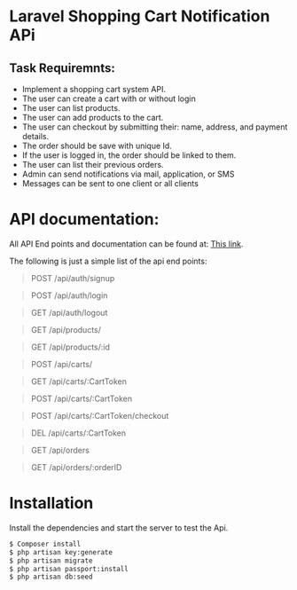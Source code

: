 # Laravel Shopping Cart Notification APi


## Task Requiremnts:
- Implement a shopping cart system API.
- The user can create a cart with or without login
- The user can list products.
- The user can add products to the cart.
- The user can checkout by submitting their: name, address, and payment details.
- The order should be save with unique Id.
- If the user is logged in, the order should be linked to them.
- The user can list their previous orders.
- Admin can send notifications via mail, application, or SMS
- Messages can be sent to one client or all clients

# API documentation:
All API End points and documentation can be found at:
[This link](https://elements.getpostman.com/redirect?entityId=22137553-e6a4cf0c-00a8-4df8-aaac-bff1364de94f&entityType=collection).

The following is just a simple list of the api end points:

>POST /api/auth/signup

>POST /api/auth/login

>GET /api/auth/logout

>GET /api/products/

>GET /api/products/:id

>POST /api/carts/

>GET /api/carts/:CartToken

>POST /api/carts/:CartToken

>POST /api/carts/:CartToken/checkout

>DEL /api/carts/:CartToken

>GET /api/orders

>GET /api/orders/:orderID


# Installation

Install the dependencies and start the server to test the Api.

```sh
$ Composer install
$ php artisan key:generate
$ php artisan migrate
$ php artisan passport:install
$ php artisan db:seed
```

